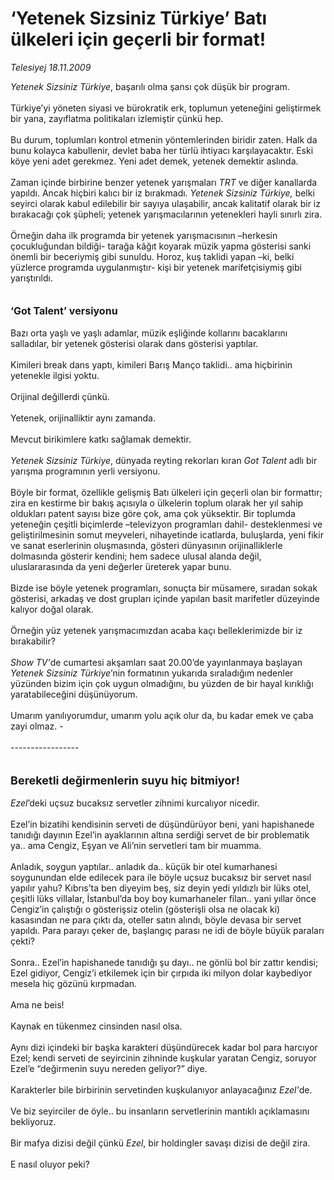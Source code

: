 # ‘Yetenek Sizsiniz Türkiye’ Batı ülkeleri için geçerli bir format!

*Telesiyej 18.11.2009*

<div class="taraf_structure_2col_1zq">
<div class="margen_n">



 <p><i>Yetenek Sizsiniz Türkiye</i>, başarılı olma şansı çok düşük bir program. <br/><br/>Türkiye’yi yöneten siyasi ve bürokratik erk, toplumun yeteneğini geliştirmek bir yana, zayıflatma politikaları izlemiştir çünkü hep. <br/><br/>Bu durum, toplumları kontrol etmenin yöntemlerinden biridir zaten. Halk da bunu kolayca kabullenir, devlet baba her türlü ihtiyacı karşılayacaktır. Eski köye yeni adet gerekmez. Yeni adet demek, yetenek demektir aslında. <br/><br/>Zaman içinde birbirine benzer yetenek yarışmaları <i>TRT</i> ve diğer kanallarda yapıldı. Ancak hiçbiri kalıcı bir iz bırakmadı. <i>Yetenek Sizsiniz Türkiye,</i> belki seyirci olarak kabul edilebilir bir sayıya ulaşabilir, ancak kalitatif olarak bir iz bırakacağı çok şüpheli; yetenek yarışmacılarının yetenekleri hayli sınırlı zira. <br/><br/>Örneğin daha ilk programda bir yetenek yarışmacısının –herkesin çocukluğundan bildiği- tarağa kâğıt koyarak müzik yapma gösterisi sanki önemli bir beceriymiş gibi sunuldu. Horoz, kuş taklidi yapan –ki, belki yüzlerce programda uygulanmıştır- kişi bir yetenek marifetçisiymiş gibi yarıştırıldı.<b> <br/><br/><br/><font size="3">‘Got Talent’ versiyonu</font></b> <br/><br/>Bazı orta yaşlı ve yaşlı adamlar, müzik eşliğinde kollarını bacaklarını salladılar, bir yetenek gösterisi olarak dans gösterisi yaptılar. <br/><br/>Kimileri break dans yaptı, kimileri Barış Manço taklidi.. ama hiçbirinin yetenekle ilgisi yoktu. <br/><br/>Orijinal değillerdi çünkü. <br/><br/>Yetenek, orijinalliktir aynı zamanda. <br/><br/>Mevcut birikimlere katkı sağlamak demektir.<i> <br/><br/>Yetenek Sizsiniz Türkiye</i>, dünyada reyting rekorları kıran <i>Got Talent</i> adlı bir yarışma programının yerli versiyonu. <br/><br/>Böyle bir format, özellikle gelişmiş Batı ülkeleri için geçerli olan bir formattır; zira en kestirme bir bakış açısıyla o ülkelerin toplum olarak her yıl sahip oldukları patent sayısı bize göre çok, ama çok yüksektir. Bir toplumda yeteneğin çeşitli biçimlerde –televizyon programları dahil- desteklenmesi ve geliştirilmesinin somut meyveleri, nihayetinde icatlarda, buluşlarda, yeni fikir ve sanat eserlerinin oluşmasında, gösteri dünyasının orijinalliklerle dolmasında gösterir kendini; hem sadece ulusal alanda değil, uluslararasında da yeni değerler üreterek yapar bunu. <br/><br/>Bizde ise böyle yetenek programları, sonuçta bir müsamere, sıradan sokak gösterisi, arkadaş ve dost grupları içinde yapılan basit marifetler düzeyinde kalıyor doğal olarak. <br/><br/>Örneğin yüz yetenek yarışmacımızdan acaba kaçı belleklerimizde bir iz bırakabilir?<i> <br/><br/>Show TV’</i>de cumartesi akşamları saat 20.00’de yayınlanmaya başlayan <i>Yetenek Sizsiniz Türkiye</i>’nin formatının yukarıda sıraladığım nedenler yüzünden bizim için çok uygun olmadığını, bu yüzden de bir hayal kırıklığı yaratabileceğini düşünüyorum. <br/><br/>Umarım yanılıyorumdur, umarım yolu açık olur da, bu kadar emek ve çaba zayi olmaz. - <br/><br/>-----------------<b><i></i></b> <br/><br/><br/><font size="4"><strong>Bereketli değirmenlerin suyu hiç bitmiyor!</strong></font><i><font size="4"><strong> <br/></strong></font><br/>Ezel</i>’deki uçsuz bucaksız servetler zihnimi kurcalıyor nicedir. <br/><br/>Ezel’in bizatihi kendisinin serveti de düşündürüyor beni, yani hapishanede tanıdığı dayının Ezel’in ayaklarının altına serdiği servet de bir problematik ya.. ama<i> </i>Cengiz, Eşyan ve Ali’nin servetleri tam bir muamma. <br/><br/>Anladık, soygun yaptılar..<i> </i>anladık da.. küçük bir otel kumarhanesi soygunundan elde edilecek para ile böyle uçsuz bucaksız bir servet nasıl yapılır yahu? Kıbrıs’ta ben diyeyim beş, siz deyin yedi yıldızlı bir lüks otel, çeşitli lüks villalar, İstanbul’da boy boy kumarhaneler filan.. yani yıllar önce Cengiz’in çalıştığı o gösterişsiz otelin (gösterişli olsa ne olacak ki) kasasından ne para çıktı da, oteller satın alındı, böyle devasa bir servet yapıldı. Para parayı çeker de, başlangıç parası ne idi de böyle büyük paraları çekti? <br/><br/>Sonra.. Ezel’in hapishanede tanıdığı şu dayı.. ne gönlü bol bir zattır kendisi; Ezel gidiyor, Cengiz’i etkilemek için bir çırpıda iki milyon dolar kaybediyor mesela hiç gözünü kırpmadan. <br/><br/>Ama ne beis! <br/><br/>Kaynak en tükenmez cinsinden nasıl olsa. <br/><br/>Aynı dizi içindeki bir başka karakteri düşündürecek kadar bol para harcıyor Ezel; kendi serveti de seyircinin zihninde kuşkular yaratan Cengiz, soruyor Ezel’e “değirmenin suyu nereden geliyor?” diye. <br/><br/>Karakterler bile birbirinin servetinden kuşkulanıyor anlayacağınız <i>Ezel’</i>de. <br/><br/>Ve biz seyirciler de öyle.. bu insanların servetlerinin mantıklı açıklamasını bekliyoruz. <br/><br/>Bir mafya dizisi değil çünkü<i> Ezel</i>, bir holdingler savaşı dizisi de değil zira. <br/><br/>E nasıl oluyor peki?</p>
<br/>
<br/>
<br/>



<br/>


<div id="taraf_not">
</div>

</div>


</div>

